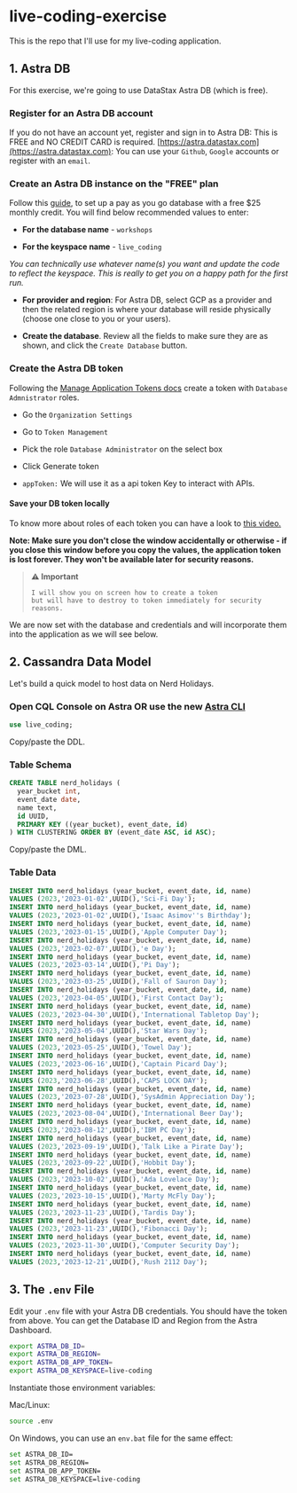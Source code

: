 # live-coding-exercise
This is the repo that I'll use for my live-coding application.

## 1. Astra DB

For this exercise, we're going to use DataStax Astra DB (which is free).

### Register for an Astra DB account

If you do not have an account yet, register and sign in to Astra DB: This is FREE and NO CREDIT CARD is required. [https://astra.datastax.com](https://astra.datastax.com): You can use your `Github`, `Google` accounts or register with an `email`.

### Create an Astra DB instance on the "FREE" plan

Follow this [guide](https://docs.datastax.com/en/astra/docs/creating-your-astra-database.html), to set up a pay as you go database with a free $25 monthly credit. You will find below recommended values to enter:

- **For the database name** - `workshops`

- **For the keyspace name** - `live_coding`

_You can technically use whatever name(s) you want and update the code to reflect the keyspace. This is really to get you on a happy path for the first run._

- **For provider and region**: For Astra DB, select GCP as a provider and then the related region is where your database will reside physically (choose one close to you or your users).

- **Create the database**. Review all the fields to make sure they are as shown, and click the `Create Database` button.

### Create the Astra DB token

Following the [Manage Application Tokens docs](https://docs.datastax.com/en/astra/docs/manage-application-tokens.html) create a token with `Database Admnistrator` roles.

- Go the `Organization Settings`

- Go to `Token Management`

- Pick the role `Database Administrator` on the select box

- Click Generate token

- `appToken:` We will use it as a api token Key to interact with APIs.

#### Save your DB token locally

To know more about roles of each token you can have a look to [this video.](https://www.youtube.com/watch?v=TUTCLsBuUd4&list=PL2g2h-wyI4SpWK1G3UaxXhzZc6aUFXbvL&index=8)

**Note: Make sure you don't close the window accidentally or otherwise - if you close this window before you copy the values, the application token is lost forever. They won't be available later for security reasons.**

> **⚠️ Important**
> ```
> I will show you on screen how to create a token
> but will have to destroy to token immediately for security reasons.
> ```

We are now set with the database and credentials and will incorporate them into the application as we will see below.

## 2. Cassandra Data Model

Let's build a quick model to host data on Nerd Holidays.

### Open CQL Console on Astra OR use the new [Astra CLI](https://www.datastax.com/blog/introducing-cassandra-astra-cli)

```sql
use live_coding;
```

Copy/paste the DDL.

### Table Schema
```sql
CREATE TABLE nerd_holidays (
  year_bucket int,
  event_date date,
  name text,
  id UUID,
  PRIMARY KEY ((year_bucket), event_date, id)
) WITH CLUSTERING ORDER BY (event_date ASC, id ASC);
```

Copy/paste the DML.

### Table Data
```sql
INSERT INTO nerd_holidays (year_bucket, event_date, id, name)
VALUES (2023,'2023-01-02',UUID(),'Sci-Fi Day');
INSERT INTO nerd_holidays (year_bucket, event_date, id, name)
VALUES (2023,'2023-01-02',UUID(),'Isaac Asimov''s Birthday');
INSERT INTO nerd_holidays (year_bucket, event_date, id, name)
VALUES (2023,'2023-01-15',UUID(),'Apple Computer Day');
INSERT INTO nerd_holidays (year_bucket, event_date, id, name)
VALUES (2023,'2023-02-07',UUID(),'e Day');
INSERT INTO nerd_holidays (year_bucket, event_date, id, name)
VALUES (2023,'2023-03-14',UUID(),'Pi Day');
INSERT INTO nerd_holidays (year_bucket, event_date, id, name)
VALUES (2023,'2023-03-25',UUID(),'Fall of Sauron Day');
INSERT INTO nerd_holidays (year_bucket, event_date, id, name)
VALUES (2023,'2023-04-05',UUID(),'First Contact Day');
INSERT INTO nerd_holidays (year_bucket, event_date, id, name)
VALUES (2023,'2023-04-30',UUID(),'International Tabletop Day');
INSERT INTO nerd_holidays (year_bucket, event_date, id, name)
VALUES (2023,'2023-05-04',UUID(),'Star Wars Day');
INSERT INTO nerd_holidays (year_bucket, event_date, id, name)
VALUES (2023,'2023-05-25',UUID(),'Towel Day');
INSERT INTO nerd_holidays (year_bucket, event_date, id, name)
VALUES (2023,'2023-06-16',UUID(),'Captain Picard Day');
INSERT INTO nerd_holidays (year_bucket, event_date, id, name)
VALUES (2023,'2023-06-28',UUID(),'CAPS LOCK DAY');
INSERT INTO nerd_holidays (year_bucket, event_date, id, name)
VALUES (2023,'2023-07-28',UUID(),'SysAdmin Appreciation Day');
INSERT INTO nerd_holidays (year_bucket, event_date, id, name)
VALUES (2023,'2023-08-04',UUID(),'International Beer Day');
INSERT INTO nerd_holidays (year_bucket, event_date, id, name)
VALUES (2023,'2023-08-12',UUID(),'IBM PC Day');
INSERT INTO nerd_holidays (year_bucket, event_date, id, name)
VALUES (2023,'2023-09-19',UUID(),'Talk Like a Pirate Day');
INSERT INTO nerd_holidays (year_bucket, event_date, id, name)
VALUES (2023,'2023-09-22',UUID(),'Hobbit Day');
INSERT INTO nerd_holidays (year_bucket, event_date, id, name)
VALUES (2023,'2023-10-02',UUID(),'Ada Lovelace Day');
INSERT INTO nerd_holidays (year_bucket, event_date, id, name)
VALUES (2023,'2023-10-15',UUID(),'Marty McFly Day');
INSERT INTO nerd_holidays (year_bucket, event_date, id, name)
VALUES (2023,'2023-11-23',UUID(),'Tardis Day');
INSERT INTO nerd_holidays (year_bucket, event_date, id, name)
VALUES (2023,'2023-11-23',UUID(),'Fibonacci Day');
INSERT INTO nerd_holidays (year_bucket, event_date, id, name)
VALUES (2023,'2023-11-30',UUID(),'Computer Security Day');
INSERT INTO nerd_holidays (year_bucket, event_date, id, name)
VALUES (2023,'2023-12-21',UUID(),'Rush 2112 Day');
```

## 3. The `.env` File

Edit your `.env` file with your Astra DB credentials.  You should have the token from above.  You can get the Database ID and Region from the Astra Dashboard.

```bash
export ASTRA_DB_ID=
export ASTRA_DB_REGION=
export ASTRA_DB_APP_TOKEN=
export ASTRA_DB_KEYSPACE=live-coding
```

Instantiate those environment variables:

Mac/Linux:
```bash
source .env
```

On Windows, you can use an `env.bat` file for the same effect:
```bash
set ASTRA_DB_ID=
set ASTRA_DB_REGION=
set ASTRA_DB_APP_TOKEN=
set ASTRA_DB_KEYSPACE=live-coding
```

